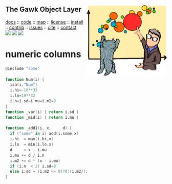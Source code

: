 <a name=top>
<img align=right src="https://raw.githubusercontent.com/timm/awk/master/etc/img/bubbles.png" width=250>
<h2>
     The Gawk Object Layer
</h2>
<p>
   <a    href="http://menzies.us/awk/index">docs</a>
   :: <a href="http://github.com/timm/awk">code</a>
   :: <a href="http://menzies.us/awk/index#map">map</a>
   :: <a href="http://menzies.us/awk/index#license">license</a>
   :: <a href="http://menzies.us/awk/index#install">install</a>
   :: <a href="http://menzies.us/awk/index#contribute">contrib</a>
   :: <a href="http://github.com/timm/awk/issues">issues</a>
   :: <a href="http://menzies.us/awk/index#cite">cite</a>
   :: <a href="http://menzies.us/awk/index#contact">contact</a>
<br>
   <img src="https://img.shields.io/badge/language-gawk-orange">
   <img src="https://img.shields.io/badge/purpose-ai,se-blueviolet">
   <img src="https://img.shields.io/badge/platform-mac,*nux-informational">
</p>

# numeric columns

```awk
@include "some"

function Num(i) {
  isa(i,"Num")
  i.hi=-10**32
  i.lo=10**32
  i.n=i.sd=i.mu=i.m2=0
}
function _var(i) { return i.sd }
function _mid(i) { return i.mu }

function _add1(i, x,     d) {
  if ("some" in i) add(i.some,x)
  i.hi  = max(i.hi,x)
  i.lo  = min(i.lo,x)
  d     = x - i.mu
  i.mu += d / i.n
  i.m2 += d * (x - i.mu) 
  if (i.n  < 2) i.sd=0  
  else i.sd = (i.m2 <= 0)?0:(i.m2/(i.n-1))^0.5 
}
```
